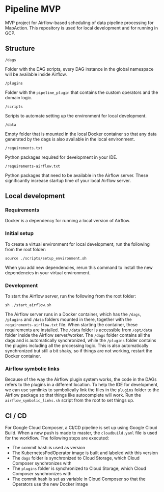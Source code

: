 # Pipeline MVP

MVP project for Airflow-based scheduling of data pipeline processing for MapAction. This repository is used for local development and for running in GCP.


## Structure

`/dags`

Folder with the DAG scripts, every DAG instance in the global namespace will be available inside Airflow.

`/plugins`

Folder with the `pipeline_plugin` that contains the custom operators and the domain logic.

`/scripts`

Scripts to automate setting up the environment for local development.

`/data`

Empty folder that is mounted in the local Docker container so that any data generated by the dags is also available in the local environment.

`/requirements.txt`

Python packages required for development in your IDE.

`/requirements-airflow.txt`

Python packages that need to be available in the Airflow server. These significantly increase startup time of your local Airflow server.

## Local development

### Requirements

Docker is a dependency for running a local version of Airflow.

### Initial setup

To create a virtual environment for local development, run the following from the root folder:

`source ./scripts/setup_environment.sh`

When you add new dependencies, rerun this command to install the new dependencies in your virtual environment.

### Development

To start the Airflow server, run the following from the root folder:

`sh ./start_airflow.sh`

The Airflow server runs in a Docker container, which has the `/dags`, `/plugins` and `/data` folders mounted in there, together with the `requirements-airflow.txt` file. When starting the container, these requirements are installed. The `/data` folder is accessible from `/opt/data` folder inside the Airflow server/worker. The `/dags` folder contains all the dags and is automatically synchronized, while the `/plugins` folder contains the plugins including all the processing logic. This is also automatically synchronized but still a bit shaky, so if things are not working, restart the Docker container.

### Airflow symbolic links

Because of the way the Airflow plugin system works, the code in the DAGs refers to the plugins in a different location. To help the IDE for development, we can use symlinks to symbolically link the files in the `plugins` folder to the Airflow package so that things like autocomplete will work. Run the `airflow_symbolic_links.sh` script from the root to set things up.

## CI / CD

For Google Cloud Composer, a CI/CD pipeline is set up using Google Cloud Build. When a new push is made to master, the `cloudbuild.yaml` file is used for the workflow. The following steps are executed:

- The commit hash is used as version
- The KubernetesPodOperator image is built and labeled with this version
- The `dags` folder is synchronized to Cloud Storage, which Cloud Composer synchronizes with
- The `plugins` folder is synchronized to Cloud Storage, which Cloud Composer synchronizes with
- The commit hash is set as variable in Cloud Composer so that the Operators use the new Docker image
